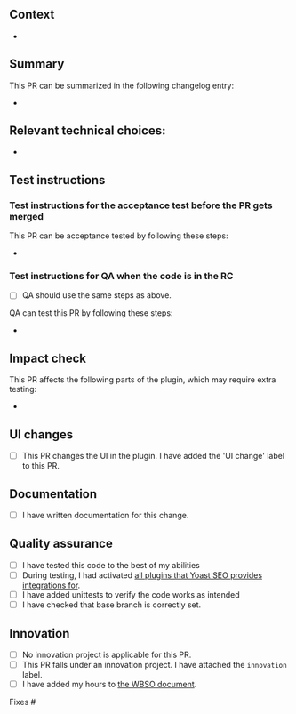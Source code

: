 ## Context
<!--
What do we want to achieve with this PR? Why did we write this code?
-->

*

## Summary
<!--
Attach one of the following labels to the PR: `changelog: bugfix`, `changelog: enhancement`, `changelog: other`, `changelog: non-user-facing`.
If the changelog item is a bugfix, please use the following sentence structure: Fixes a bug where ... would ... (when ...).
If the changelog item is meant for the changelog of another repo, start you changelog item with the repo name between square brackets, for example: * [wordpress-seo-premium] Fixes a bug where ....
If the same changelog item is applicable to multiple changelogs/repos, add a separate changelog item for all of them.
-->
This PR can be summarized in the following changelog entry:

*

## Relevant technical choices:

*

## Test instructions
<!--
Please follow these guidelines when creating test instructions:
- Please provide step-by-step instructions how to reproduce the issue, if applicable.
- Write step-by-step test instructions aimed at non-tech-savvy users, even if the PR is not user-facing.
-->
### Test instructions for the acceptance test before the PR gets merged
This PR can be acceptance tested by following these steps:

*


### Test instructions for QA when the code is in the RC
<!--
Sometimes some steps from the test instructions for the acceptance test aren't relevant anymore once the code has been merged or the feature is complete. If that is the case, do not check the checkbox below.
QA is our Quality Assurance team. The RC is the release candidate zip that is tested before a release 
-->

* [ ] QA should use the same steps as above.

<!--
If the above checkbox has not been checked, write down all steps QA should take to test this PR, not only the difference with the acceptance test steps. If QA should use the test instructions specified on the epic, paste a link to the relevant comment on the epic.
-->
QA can test this PR by following these steps:

*

## Impact check
<!--
Sometimes PRs have a bigger impact than is suggested in the user-facing changes. In such cases,
additional (regression) testing might be necessary. To make it clear what parts might need additional testing, please outline which parts of the plugin have been impacted by this PR.
-->
This PR affects the following parts of the plugin, which may require extra testing:

*

## UI changes

* [ ] This PR changes the UI in the plugin. I have added the 'UI change' label to this PR.

## Documentation

* [ ] I have written documentation for this change.

## Quality assurance

* [ ] I have tested this code to the best of my abilities
* [ ] During testing, I had activated [all plugins that Yoast SEO provides integrations for](https://github.com/Yoast/wordpress-seo/blob/trunk/readme.txt#L106).
* [ ] I have added unittests to verify the code works as intended
* [ ] I have checked that base branch is correctly set.

## Innovation

* [ ] No innovation project is applicable for this PR.
* [ ] This PR falls under an innovation project. I have attached the `innovation` label.
* [ ] I have added my hours to [the WBSO document](http://yoa.st/wbso).

Fixes #
